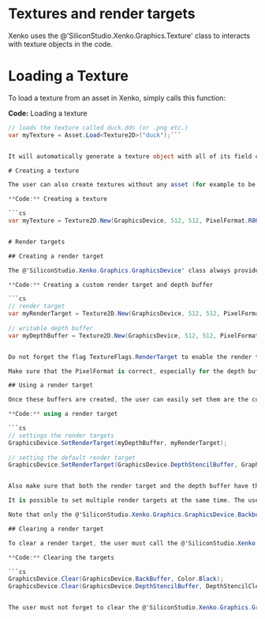 # Textures and render targets

Xenko uses the @'SiliconStudio.Xenko.Graphics.Texture' class to interacts with texture objects in the code.

# Loading a Texture

To load a texture from an asset in Xenko, simply calls this function:

**Code:** Loading a texture

```cs
// loads the texture called duck.dds (or .png etc.)
var myTexture = Asset.Load<Texture2D>("duck");```


It will automatically generate a texture object with all of its field correctly filled.

# Creating a texture

The user can also create textures without any asset (for example to be used as render target). To create such a texture, simply call the constructor of the @'SiliconStudio.Xenko.Graphics.Texture' class. Please refer to the @'SiliconStudio.Xenko.Graphics.Texture' class reference to get the full list of available options and parameters. Some texture formats may not be available on all platforms.

**Code:** Creating a texture

```cs
var myTexture = Texture2D.New(GraphicsDevice, 512, 512, PixelFormat.R8G8B8A8_UNorm, TextureFlags.ShaderResource);```


# Render targets

## Creating a render target

The @'SiliconStudio.Xenko.Graphics.GraphicsDevice' class always provides a default render and a depth buffer. They are accessible through the @'SiliconStudio.Xenko.Graphics.GraphicsDevice.BackBuffer' and @'SiliconStudio.Xenko.Graphics.GraphicsDevice.DepthStencilBuffer' properties. However, the user might want to use his own buffer to perform off-screen rendering or post-processes. As a result, Xenko offers a simple way to create a render target and a depth buffer.

**Code:** Creating a custom render target and depth buffer

```cs
// render target
var myRenderTarget = Texture2D.New(GraphicsDevice, 512, 512, PixelFormat.R8G8B8A8_UNorm, TextureFlags.ShaderResource | TextureFlags.RenderTarget).ToRenderTarget();
 
// writable depth buffer
var myDepthBuffer = Texture2D.New(GraphicsDevice, 512, 512, PixelFormat.D16_UNorm, TextureFlags.DepthStencil).ToDepthStencilBuffer(false);```


Do not forget the flag TextureFlags.RenderTarget to enable the render target behavior.

Make sure that the PixelFormat is correct, especially for the depth buffer. Be also careful of the available formats on the target platform!

## Using a render target

Once these buffers are created, the user can easily set them are the current render targets.

**Code:** using a render target

```cs
// settings the render targets
GraphicsDevice.SetRenderTarget(myDepthBuffer, myRenderTarget);
 
// setting the default render target
GraphicsDevice.SetRenderTarget(GraphicsDevice.DepthStencilBuffer, GraphicsDevice.BackBuffer);```


Also make sure that both the render target and the depth buffer have the same size. Otherwise, the depth buffer will not be used.

It is possible to set multiple render targets at the same time. The user must call the @'SiliconStudio.Xenko.Graphics.GraphicsDevice.SetRenderTargets' method.

Note that only the @'SiliconStudio.Xenko.Graphics.GraphicsDevice.Backbuffer' is displayed on screen, so rendering in it is mandatory to display something.

## Clearing a render target

To clear a render target, the user must call the @'SiliconStudio.Xenko.Graphics.GraphicsDevice.Clear' method.

**Code:** Clearing the targets

```cs
GraphicsDevice.Clear(GraphicsDevice.BackBuffer, Color.Black);
GraphicsDevice.Clear(GraphicsDevice.DepthStencilBuffer, DepthStencilClearOptions.DepthBuffer); // only clear the depth buffer```


The user must not forget to clear the @'SiliconStudio.Xenko.Graphics.GraphicsDevice.Backbuffer' and the @'SiliconStudio.Xenko.Graphics.GraphicsDevice.DepthStencilBuffer' at each frame because it can have unexpected behavior depending on the device. If the user wants to keep the content of a frame, he should use an intermediate render target.

